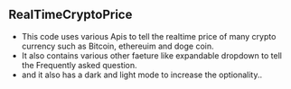## RealTimeCryptoPrice
- This code uses various Apis to tell the realtime price of many crypto currency such as Bitcoin, ethereuim and doge coin. 
- It also contains various other faeture like expandable dropdown to tell the Frequently asked question.
- and it also has a dark and light mode to increase the optionality..
